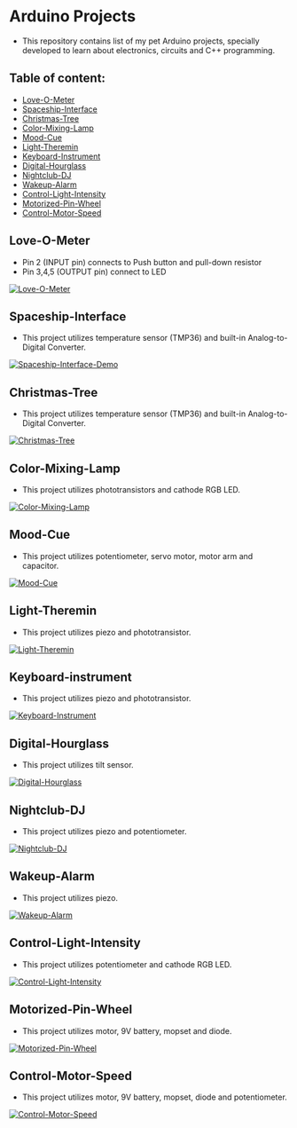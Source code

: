 # Arduino Projects
- This repository contains list of my pet Arduino projects, specially developed to learn about electronics, circuits and C++ programming.

## Table of content:

- [Love-O-Meter](#love-o-meter)
- [Spaceship-Interface](#spaceship-interface)
- [Christmas-Tree](#christmas-tree)
- [Color-Mixing-Lamp](#color-mixing-lamp)
- [Mood-Cue](#mood-cue)
- [Light-Theremin](#light-theremin)
- [Keyboard-Instrument](#keyboard-instrument)
- [Digital-Hourglass](#digital-hourglass)
- [Nightclub-DJ](#nightclub-dj)
- [Wakeup-Alarm](#wakeup-alarm)
- [Control-Light-Intensity](#control-light-intensity)
- [Motorized-Pin-Wheel](#motorized-pin-wheel)
- [Control-Motor-Speed](#control-motor-speed)

## Love-O-Meter
* Pin 2 (INPUT pin) connects to Push button and pull-down resistor
* Pin 3,4,5 (OUTPUT pin) connect to LED

[![Love-O-Meter](http://img.youtube.com/vi/F_VrZIgBN_s/0.jpg)](https://youtu.be/F_VrZIgBN_s 'Love-O-Meter')

## Spaceship-Interface
* This project utilizes temperature sensor (TMP36) and built-in Analog-to-Digital Converter.  

[![Spaceship-Interface-Demo](http://img.youtube.com/vi/7u9m-gVgWgc/0.jpg)](https://youtu.be/7u9m-gVgWgc 'Spaceship-Interface-Demo')

## Christmas-Tree
* This project utilizes temperature sensor (TMP36) and built-in Analog-to-Digital Converter.  

[![Christmas-Tree](http://img.youtube.com/vi/GcFbPbZ7QW0/0.jpg)](https://youtu.be/GcFbPbZ7QW0 'Christmas-Tree')

## Color-Mixing-Lamp
* This project utilizes phototransistors and cathode RGB LED.

[![Color-Mixing-Lamp](http://img.youtube.com/vi/Tg5RK4_ctDY/0.jpg)](https://youtu.be/Tg5RK4_ctDY 'Color-Mixing-Lamp')

## Mood-Cue
* This project utilizes potentiometer, servo motor, motor arm and capacitor.

[![Mood-Cue](http://img.youtube.com/vi/D0cC6P7d5bw/0.jpg)](https://youtu.be/D0cC6P7d5bw 'Mood-Cue')

## Light-Theremin
* This project utilizes piezo and phototransistor.

[![Light-Theremin](http://img.youtube.com/vi/I6U1TyBiY18/0.jpg)](https://youtu.be/I6U1TyBiY18 'Light Theremin')

## Keyboard-instrument
* This project utilizes piezo and phototransistor.

[![Keyboard-Instrument](http://img.youtube.com/vi/3JECP2rrCGY/0.jpg)](https://youtu.be/3JECP2rrCGY 'Keyboard-Instrument')

## Digital-Hourglass
* This project utilizes tilt sensor.

[![Digital-Hourglass](http://img.youtube.com/vi/Vu_k0DpWMxo/0.jpg)](https://youtu.be/Vu_k0DpWMxo 'Digital-Hourglass')

## Nightclub-DJ
* This project utilizes piezo and potentiometer.

[![Nightclub-DJ](http://img.youtube.com/vi/8yw5XdTogcU/0.jpg)](https://youtu.be/8yw5XdTogcU 'Nightclub-DJ')

## Wakeup-Alarm
* This project utilizes piezo.

[![Wakeup-Alarm](http://img.youtube.com/vi/0NXR6kVClgo/0.jpg)](https://youtu.be/0NXR6kVClgo 'Wakeup-Alarm')

## Control-Light-Intensity
* This project utilizes potentiometer and cathode RGB LED.

[![Control-Light-Intensity](http://img.youtube.com/vi/dRuLZGJ9Stc/0.jpg)](https://youtu.be/dRuLZGJ9Stc 'Control-Light-Intensity')


## Motorized-Pin-Wheel
* This project utilizes motor, 9V battery, mopset and diode.

[![Motorized-Pin-Wheel](http://img.youtube.com/vi/YjVdrrqOvtw/0.jpg)](https://youtu.be/YjVdrrqOvtw 'Motorized-Pin-Wheel')


## Control-Motor-Speed
* This project utilizes motor, 9V battery, mopset, diode and potentiometer.

[![Control-Motor-Speed](http://img.youtube.com/vi/Yr-NZ0AtJU4/0.jpg)](https://youtu.be/Yr-NZ0AtJU4 'Control-Motor-Speed')





